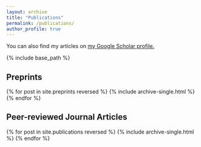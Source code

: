 ```yaml
---
layout: archive
title: "Publications"
permalink: /publications/
author_profile: true
---
```


You can also find my articles on <u><a href="https://scholar.google.com/citations?user=6ZSwOZgAAAAJ">my Google Scholar profile</a>.</u>

{% include base_path %}

## Preprints

{% for post in site.preprints reversed %}
  {% include archive-single.html %}
{% endfor %}

## Peer-reviewed Journal Articles

{% for post in site.publications reversed %}
  {% include archive-single.html %}
{% endfor %}
